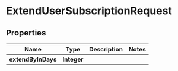 

# ExtendUserSubscriptionRequest


## Properties

| Name | Type | Description | Notes |
|------------ | ------------- | ------------- | -------------|
|**extendByInDays** | **Integer** |  |  |



